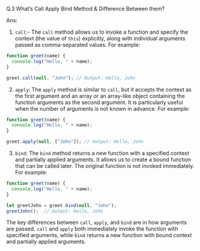 Q.3 What’s Call Apply Bind Method & Difference Between them?

Ans:
1. `call`:- The `call` method allows us to invoke a function and specify the context (the value of `this`) explicitly, along with individual arguments passed as comma-separated values. For example:

```javascript
function greet(name) {
  console.log("Hello, " + name);
}

greet.call(null, "John"); // Output: Hello, John
```

2. `apply`: The `apply` method is similar to `call`, but it accepts the context as the first argument and an array or an array-like object containing the function arguments as the second argument. It is particularly useful when the number of arguments is not known in advance. For example:
```javascript
function greet(name) {
  console.log("Hello, " + name);
}

greet.apply(null, ["John"]); // Output: Hello, John
```

3. `bind`: The `bind` method returns a new function with a specified context and partially applied arguments. It allows us to create a bound function that can be called later. The original function is not invoked immediately. 
For example:
```javascript
function greet(name) {
  console.log("Hello, " + name);
}

let greetJohn = greet.bind(null, "John");
greetJohn();  // Output: Hello, John
```

The key differences between `call`, `apply`, and `bind` are in how arguments are passed. `call` and `apply` both immediately invoke the function with specified arguments, while `bind` returns a new function with bound context and partially applied arguments.

